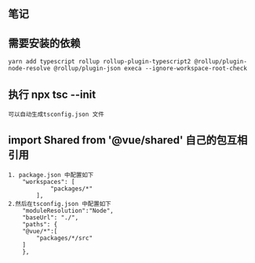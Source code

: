 ## 笔记

## 需要安装的依赖

    yarn add typescript rollup rollup-plugin-typescript2 @rollup/plugin-node-resolve @rollup/plugin-json execa --ignore-workspace-root-check

## 执行 npx tsc --init

    可以自动生成tsconfig.json 文件

## import Shared from '@vue/shared' 自己的包互相引用
    1. package.json 中配置如下
        "workspaces": [
                "packages/*"
            ],
    2.然后在tsconfig.json 中配置如下
        "moduleResolution":"Node",
        "baseUrl": "./",   
        "paths": {
        "@vue/*":[
            "packages/*/src"
        ]
        },